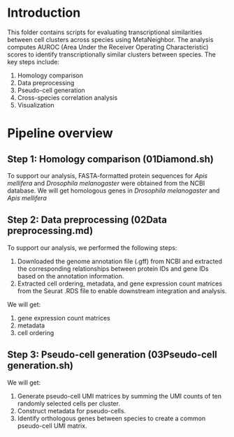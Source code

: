 # Introduction
This folder contains scripts for evaluating transcriptional similarities between cell clusters across species using MetaNeighbor. The analysis computes AUROC (Area Under the Receiver Operating Characteristic) scores to identify transcriptionally similar clusters between species. The key steps include:
1. Homology comparison
2. Data preprocessing
3. Pseudo-cell generation
4. Cross-species correlation analysis
5. Visualization

# Pipeline overview
## Step 1: Homology comparison (01Diamond.sh)
To support our analysis, FASTA-formatted protein sequences for *Apis mellifera* and *Drosophila melanogaster* were obtained from the NCBI database.
We will get homologous genes in *Drosophila melanogaster* and *Apis mellifera*

## Step 2: Data preprocessing (02Data preprocessing.md)
To support our analysis, we performed the following steps:
1. Downloaded the genome annotation file (.gff) from NCBI and extracted the corresponding relationships between protein IDs and gene IDs based on the annotation information.
2. Extracted cell ordering, metadata, and gene expression count matrices from the Seurat .RDS file to enable downstream integration and analysis.

We will get:
1. gene expression count matrices
2. metadata
3. cell ordering

## Step 3: Pseudo-cell generation (03Pseudo-cell generation.sh)
We will get:
1. Generate pseudo-cell UMI matrices by summing the UMI counts of ten randomly selected cells per cluster.
2. Construct metadata for pseudo-cells.
3. Identify orthologous genes between species to create a common pseudo-cell UMI matrix.
